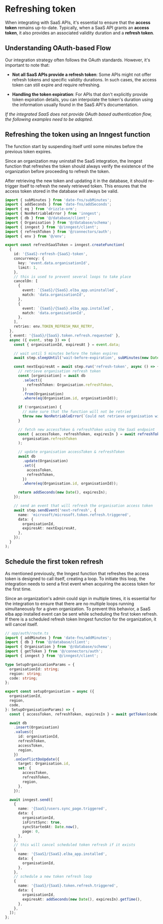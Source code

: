 # Refreshing token

When integrating with SaaS APIs, it's essential to ensure that the **access token** remains up-to-date. Typically, when a SaaS API grants an **access token**, it also provides an associated validity duration and a **refresh token**.

## Understanding OAuth-based Flow

Our integration strategy often follows the OAuth standards. However, it's important to note that:

- **Not all SaaS APIs provide a refresh token**: Some APIs might not offer refresh tokens and specific validity durations. In such cases, the access token can still expire and require refreshing.

- **Handling the token expiration**: For APIs that don't explicitly provide token expiration details, you can interpolate the token's duration using the information usually found in the SaaS API's documentation.

_If the integrated SaaS does not provide OAuth based authentication flow, the following examples need to be adapted._

## Refreshing the token using an Inngest function

The function start by suspending itself until some minutes before the previous token expires.

Since an organization may uninstall the SaaS integration, the Inngest function that refreshes the token should always verify the existence of the organization before proceeding to refresh the token.

After retrieving the new token and updating it in the database, it should re-trigger itself to refresh the newly retrieved token. This ensures that the access token stored in the database will always be valid.

```ts
import { subMinutes } from 'date-fns/subMinutes';
import { addSeconds } from 'date-fns/addSeconds';
import { eq } from 'drizzle-orm';
import { NonRetriableError } from 'inngest';
import { db } from '@/database/client';
import { Organisation } from '@/database/schema';
import { inngest } from '@/inngest/client';
import { refreshToken } from '@/connectors/auth';
import { env } from '@/env';

export const refreshSaaSToken = inngest.createFunction(
  {
    id: '{SaaS}-refresh-{SaaS}-token',
    concurrency: {
      key: 'event.data.organisationId',
      limit: 1,
    },
    // this is used to prevent several loops to take place
    cancelOn: [
      {
        event: `{SaaS}/{SaaS}.elba_app.uninstalled`,
        match: 'data.organisationId',
      },
      {
        event: `{SaaS}/{SaaS}.elba_app.installed`,
        match: 'data.organisationId',
      },
    ],
    retries: env.TOKEN_REFRESH_MAX_RETRY,
  },
  { event: '{SaaS}/{SaaS}.token.refresh.requested' },
  async ({ event, step }) => {
    const { organisationId, expiresAt } = event.data;

    // wait until 5 minutes before the token expires
    await step.sleepUntil('wait-before-expiration', subMinutes(new Date(expiresAt), 5));

    const nextExpiresAt = await step.run('refresh-token', async () => {
      // retrieve organisation refresh token
      const [organisation] = await db
        .select({
          refreshToken: Organisation.refreshToken,
        })
        .from(Organisation)
        .where(eq(Organisation.id, organisationId));

      if (!organisation) {
        // make sure that the function will not be retried
        throw new NonRetriableError(`Could not retrieve organisation with id=${organisationId}`);
      }

      // fetch new accessToken & refreshToken using the SaaS endpoint
      const { accessToken, refreshToken, expiresIn } = await refreshToken(
        organisation.refreshToken
      );

      // update organisation accessToken & refreshToken
      await db
        .update(Organisation)
        .set({
          accessToken,
          refreshToken,
        })
        .where(eq(Organisation.id, organisationId));

      return addSeconds(new Date(), expiresIn);
    });

    // send an event that will refresh the organisation access token
    await step.sendEvent('next-refresh', {
      name: 'microsoft/microsoft.token.refresh.triggered',
      data: {
        organisationId,
        expiresAt: nextExpiresAt,
      },
    });
  }
);
```

## Schedule the first token refresh

As mentioned previously, the Inngest function that refreshes the access token is designed to call itself, creating a loop. To initiate this loop, the integration needs to send a first event when acquiring the access token for the first time.

Since an organization's admin could sign in multiple times, it is essential for the integration to ensure that there are no multiple loops running simultaneously for a given organization. To prevent this behavior, a SaaS elba app installed event can be sent while scheduling the first token refresh. If there is a scheduled refresh token Inngest function for the organization, it will cancel itself.

```ts
// app/auth/route.ts
import { addMinutes } from 'date-fns/addMinutes';
import { db } from '@/database/client';
import { Organisation } from '@/database/schema';
import { getToken } from '@/connectors/auth';
import { inngest } from '@/inngest/client';

type SetupOrganisationParams = {
  organisationId: string;
  region: string;
  code: string;
};

export const setupOrganisation = async ({
  organisationId,
  region,
  code,
}: SetupOrganisationParams) => {
  const { accessToken, refreshToken, expiresIn } = await getToken(code);

  await db
    .insert(Organisation)
    .values({
      id: organisationId,
      refreshToken,
      accessToken,
      region,
    })
    .onConflictDoUpdate({
      target: Organisation.id,
      set: {
        accessToken,
        refreshToken,
        region,
      },
    });

  await inngest.send([
    {
      name: '{SaaS}/users.sync_page.triggered',
      data: {
        organisationId,
        isFirstSync: true,
        syncStartedAt: Date.now(),
        page: 0,
      },
    },
    // this will cancel scheduled token refresh if it exists
    {
      name: '{SaaS}/{SaaS}.elba_app.installed',
      data: {
        organisationId,
      },
    },
    // schedule a new token refresh loop
    {
      name: '{SaaS}/{SaaS}.token.refresh.triggered',
      data: {
        organisationId,
        expiresAt: addSeconds(new Date(), expiresIn).getTime(),
      },
    },
  ]);
};
```
